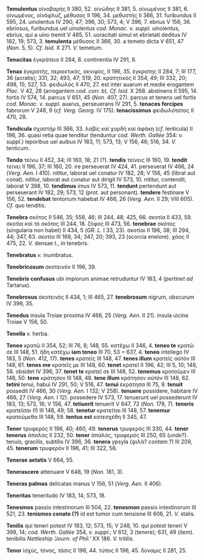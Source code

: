 **Temulentus** οἰνοβαρής II 380, 52. οἰνώδης II 381, 5. οἰνωμένος II
381, 6. οἰνωμένος, οἰνόφλυζ, μέθυσος II 196, 34. μεθυστής II 366, 31.
furibundus II 595, 24. uinolentus IV 290, 47; 396, 30; 573, 4; V 396, 7.
ebrius V 156, 36. ebriosus, furibundus uel uinolentus *cod. Monac. v.
suppl.* uinolentus, ebrius, qui a uino tremit V 485, 51. uoracitati
simul et ebrietati deditus IV 182, 19; 573, 3. **temulenta** μέθυσος II
366, 30. a temeto dicta V 651, 47 (*Non.* 5, 5). *Cf. Isid.* X 271. *V.*
temetum.

**Tenacitas** ἐγκράτεια II 284, 8. continentia IV 291, 8.

**Tenax** ἐγκρατής, περιεκτικός, σκνιφός, II 196, 35. ἐγκρατης II 284,
7; III 177, 36 (acratis); 331, 32; 493, 47; 519, 20. κρατητικός II 354,
49; III 332, 20; 498, 15; 527, 53. φειδωλός II 470, 27. est inter auarum
et medie erogantem *Plac.* V 42, 28 (arrogantem *cod. corr. b*). *Cf.
Isid.* X 268. abstinens II 595, 14. fortis IV 574, 14. parcus V 651, 45
(*Non.* 407, 27). parcus et tenens uel fortis *cod. Monac. v. suppl.*
auarus, perseuerans IV 291, 5. **tenaces forcipes** fabrorum V 248, 9
(*cf. Verg. Georg.* IV 175). **tenacissimus** φειδωλότατος II 470, 28.

**Tendicula** σχαστήρ III 366, 33. λαβὶς καὶ χορδὴ καὶ ἀφάκη (*cf.*
lenticula) II 196, 36. quasi retia quae tenditur (tenduntur *cod. Werth.
Gallée* 354: *v. suppl.*) leporibus uel auibus IV 183, 11; 573, 13; V
156, 46; 516, 34. *V.* tenticum.

**Tendo** τείνω II 452, 34; III 160, 18; 21 (?). **tendis** τείνεις III
160, 19. **tendit** τείνει II 196, 37; III 160, 20. ire perseuerat IV
424, 41. perseuerat IV 466, 24 (*Verg. Aen.* I 410). nititur, laborat
uel conatur IV 182, 28; V 156, 45 (librat aut conat). nititur, laborat
aut conatur aut dirigit IV 573, 10. nititur, contendit, laborat V 398,
10. **tendimus** imus IV 573, 11. **tendunt** pertendunt aut perseuerant
IV 182, 29; 573, 12 (prot. aut personant). **tendere** festinare V 156,
52. **tendebat** tentorium habebat IV 466, 26 (*Verg. Aen.* II 29;
VIII 605). *Cf.* quo tenditis.

**Tenebra** σκότος II 546, 35; 558, 46; III 244, 48; 425, 66. σκοτία II
433, 59. σκοτία καὶ τὸ σκότος III 244, 18. ζόφος III 473, 56.
**tenebrae** σκότος (singularia non habet) II 434, 5 (*GR. L.* I 33,
23). σκοτίαι II 196, 38; III 294, 44; 347, 63. σκοτία III 169, 34; 347,
20; 393, 23 (scorcia enelore). χάος II 475, 22. *V.* densae t., in
tenebris.

**Tenebratus** *v.* inumbratus.

**Tenebricosum** σκοτεινόν II 196, 39.

**Tenebris confusus** ubi impiorum animae retruduntur IV 183, 4
(*pertinet ad* Tartarus).

**Tenebrosus** σκοτεινός II 434, 1; III 465, 27. **tenebrosum** nigrum,
obscurum IV 396, 35.

**Tenedus** insula Troiae proxima IV 466, 25 (*Verg. Aen.* II 21).
insula uicina Troiae V 156, 50.

**Tenella** *v.* herba.

**Teneo** κρατῶ II 354, 52; III 76, 8; 148, 55. κατέχω II 346, 4.
**teneo te** κρατῶ σε III 148, 51. ἤδη κατέχω **iam teneo** III 70, 53 =
637, 4. **teneo** intellego IV 183, 5 (*Non.* 412, 17). **tenes**
κρατεῖς III 148, 47. **tenes illum** κρατεῖς αὐτόν III 148, 61. **tenes
me** κρατεῖς με III 148, 60. **tenet** κρατεῖ II 196, 42; III 5, 10;
148, 56. obsidet IV 396, 37. **tenet te** κρατεῖ σε III 148, 52.
**tenemus** κρατοῦμεν III 148, 50. **tene** κράτησον III 148, 48. **tene
illum** κράτησον αὐτόν III 148, 62. **tetini** tenui, habui IV 291, 50;
V 516, 47. **tenui** ἐκράτησα III 75, 9. **tenuit** possedit IV 466, 30
(*Verg. Aen.* I 132; V 258). **tenuere** possidere, habitare IV 466,
27 (*Verg. Aen.* I 12). possedere IV 573, 17. tenuerunt uel
possederunt IV 183, 13; 573, 16; V 156, 47. **tetiuerit** tenuerit V
647, 72 (*Non.* 178, 7). **teneris** κρατεῖσαι (!) III 148, 49; 58.
**tenetur** κρατεῖται III 148, 57. **tenemur** κρατούμεθα III 148, 59.
**tentus est** κατεσχέθη II 345, 47.

**Tener** τρυφερός II 196, 40; 460, 49. **tenerus** τρυφερός III 330,
44. **tener tenerus** ἁπαλός II 232, 50. **tener** ἁπαλός, τρυφερός III
250, 65 (*unde*?). tenuis, gracilis, subtilis IV 396, 36. **tenera**
ypsyla (ψιλά? *contam.*?) III 209, 45. **tenerum** τρυφερόν II 196, 41;
III 322, 56.

**Tenerae aetatis** V 664, 55.

**Tenerascere** attenuare V 648, 19 (*Non.* 181, 3).

**Teneras palmas** delicatas manus V 156, 51 (*Verg. Aen.* II 406).

**Teneritas** teneritudo IV 183, 14; 573, 18.

**Tenesmos** passio intestinorum III 504, 22. **tenesmon** passio
intestinorum III 521, 23. **tenismos conato (?)** id est tumor cum
tensione III 606, 21. *V.* stalis.

**Tenilis** qui teneri potest IV 183, 12; 573, 15; V 248, 10. qui potest
teneri V 398, 14; *cod. Werth. Gallée* 354, *v. suppl.*; V 612, 3
(tenere); 631, 49 (*item*). tenibilis *Nettleship 'Journ. of Phil.'* XX
186. *V.* tritilis.

**Tenor** ἰσχύς, τόνος, τάσις II 196, 44. τύπος II 196, 45. δύναμις II
281, 25.
